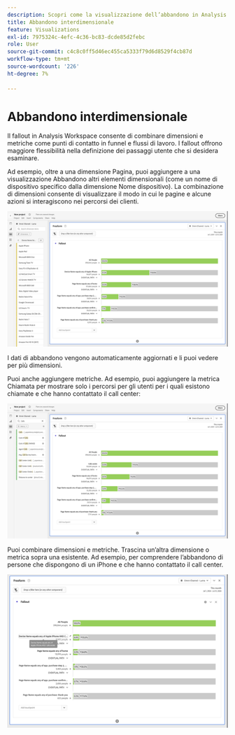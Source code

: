 ```yaml
---
description: Scopri come la visualizzazione dell’abbandono in Analysis Workspace consente di combinare dimensioni e metriche come punti di contatto in funnel e flussi di lavoro. Scopri in che modo questo offre maggiore flessibilità nella definizione dei passaggi utente che desideri esaminare.
title: Abbandono interdimensionale
feature: Visualizations
exl-id: 7975324c-4efc-4c36-bc83-dcde85d2febc
role: User
source-git-commit: c4c8c0ff5d46ec455ca5333f79d6d8529f4cb87d
workflow-type: tm+mt
source-wordcount: '226'
ht-degree: 7%

---
```


# Abbandono interdimensionale

Il fallout in Analysis Workspace consente di combinare dimensioni e metriche come punti di contatto in funnel e flussi di lavoro. I fallout offrono maggiore flessibilità nella definizione dei passaggi utente che si desidera esaminare.

Ad esempio, oltre a una dimensione Pagina, puoi aggiungere a una visualizzazione Abbandono altri elementi dimensionali (come un nome di dispositivo specifico dalla dimensione Nome dispositivo). La combinazione di dimensioni consente di visualizzare il modo in cui le pagine e alcune azioni si interagiscono nei percorsi dei clienti.

![La vista Tutte le visite mostra più dimensioni come punti di contatto.](assets/fallout-otherdimension.png)

I dati di abbandono vengono automaticamente aggiornati e li puoi vedere per più dimensioni.

Puoi anche aggiungere metriche. Ad esempio, puoi aggiungere la metrica Chiamata per mostrare solo i percorsi per gli utenti per i quali esistono chiamate e che hanno contattato il call center:

![La visualizzazione Tutte le visite mostra la metrica aggiunta: &quot;Foto condivisa&quot;.](assets/fallout-metrics.png)

Puoi combinare dimensioni e metriche. Trascina un’altra dimensione o metrica sopra una esistente. Ad esempio, per comprendere l’abbandono di persone che dispongono di un iPhone e che hanno contattato il call center.

![La vista Tutte le visite mostra il nome azione aggiunto: metrica Foto condivisa E condivisa.](assets/fallout-combined.png)

